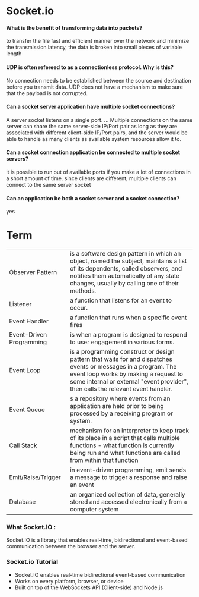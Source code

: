 # Socket.io

#### What is the benefit of transforming data into packets?
to transfer the file fast and efficient manner over the network and minimize the transmission latency, the data is broken into small pieces of variable length

#### UDP is often refereed to as a connectionless protocol. Why is this?
No connection needs to be established between the source and destination before you transmit data. UDP does not have a mechanism to make sure that the payload is not corrupted.

#### Can a socket server application have multiple socket connections?
A server socket listens on a single port. ... Multiple connections on the same server can share the same server-side IP/Port pair as long as they are associated with different client-side IP/Port pairs, and the server would be able to handle as many clients as available system resources allow it to.

#### Can a socket connection application be connected to multiple socket servers?
it is possible to run out of available ports if you make a lot of connections in a short amount of time.
since clients are different, multiple clients can connect to the same server socket

#### Can an application be both a socket server and a socket connection?
yes


# Term

|    |  |
| ----------- | ----------- |
| Observer Pattern | is a software design pattern in which an object, named the subject, maintains a list of its dependents, called observers, and notifies them automatically of any state changes, usually by calling one of their methods.        |
| Listener      | a function that listens for an event to occur.        |
| Event Handler      | a function that runs when a specific event fires        |
 Event-Driven Programming      | is when a program is designed to respond to user engagement in various forms.        |
| Event Loop      | is a programming construct or design pattern that waits for and dispatches events or messages in a program. The event loop works by making a request to some internal or external "event provider", then calls the relevant event handler.        |
| Event Queue      | s a repository where events from an application are held prior to being processed by a receiving program or system.        |
| Call Stack      |  mechanism for an interpreter to keep track of its place in a script that calls multiple functions - what function is currently being run and what functions are called from within that function        |
| Emit/Raise/Trigger      | in event-driven programming, emit sends a message to trigger a response and raise an event        |
| Database      | an organized collection of data, generally stored and accessed electronically from a computer system        |

### What Socket.IO :
Socket.IO is a library that enables real-time, bidirectional and event-based communication between the browser and the server.

### Socket.io Tutorial
- Socket.IO enables real-time bidirectional event-based communication
- Works on every platform, browser, or device
- Built on top of the WebSockets API (Client-side) and Node.js